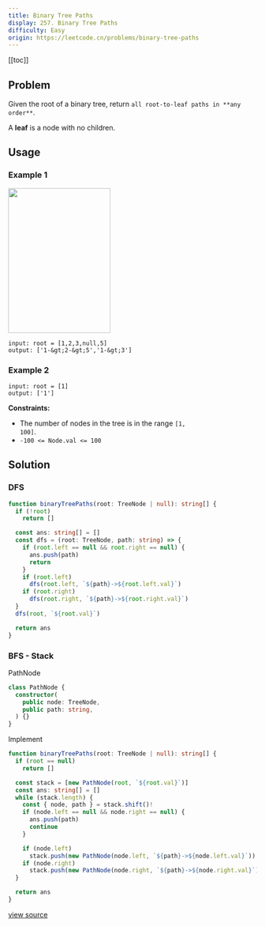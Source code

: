 ```yaml
---
title: Binary Tree Paths
display: 257. Binary Tree Paths
difficulty: Easy
origin: https://leetcode.cn/problems/binary-tree-paths
---
```


[[toc]]

## Problem

Given the root of a binary tree, return `all root-to-leaf paths in **any order**`.

A **leaf** is a node with no children.

## Usage

### Example 1

<img alt="" src="https://assets.leetcode.com/uploads/2021/03/12/paths-tree.jpg" style="width: 207px; height: 293px;" />

```
input: root = [1,2,3,null,5]
output: ['1-&gt;2-&gt;5','1-&gt;3']
```

### Example 2

```
input: root = [1]
output: ['1']
```

**Constraints:**

- The number of nodes in the tree is in the range <code>[1, 100]</code>.
- <code>-100 &lt;= Node.val &lt;= 100</code>

## Solution

### DFS

```ts
function binaryTreePaths(root: TreeNode | null): string[] {
  if (!root)
    return []

  const ans: string[] = []
  const dfs = (root: TreeNode, path: string) => {
    if (root.left == null && root.right == null) {
      ans.push(path)
      return
    }
    if (root.left)
      dfs(root.left, `${path}->${root.left.val}`)
    if (root.right)
      dfs(root.right, `${path}->${root.right.val}`)
  }
  dfs(root, `${root.val}`)

  return ans
}
```

### BFS - Stack

PathNode

```ts
class PathNode {
  constructor(
    public node: TreeNode,
    public path: string,
  ) {}
}
```

Implement

```ts
function binaryTreePaths(root: TreeNode | null): string[] {
  if (root == null)
    return []

  const stack = [new PathNode(root, `${root.val}`)]
  const ans: string[] = []
  while (stack.length) {
    const { node, path } = stack.shift()!
    if (node.left == null && node.right == null) {
      ans.push(path)
      continue
    }

    if (node.left)
      stack.push(new PathNode(node.left, `${path}->${node.left.val}`))
    if (node.right)
      stack.push(new PathNode(node.right, `${path}->${node.right.val}`))
  }

  return ans
}
```

[view source](https://leetcode.cn/problems/binary-tree-paths)
